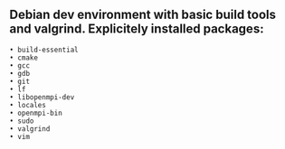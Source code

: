 ## Debian dev environment with basic build tools and valgrind. Explicitely installed packages: 
	• build-essential
	• cmake
	• gcc
	• gdb
	• git
	• lf
	• libopenmpi-dev
	• locales
	• openmpi-bin
	• sudo
	• valgrind
	• vim
